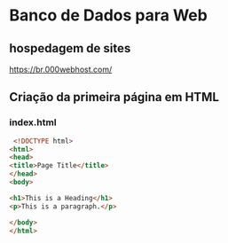 # Banco de Dados para Web

## hospedagem de sites
https://br.000webhost.com/

## Criação da primeira página em HTML

### index.html
``` HTML
 <!DOCTYPE html>
<html>
<head>
<title>Page Title</title>
</head>
<body>

<h1>This is a Heading</h1>
<p>This is a paragraph.</p>

</body>
</html> 
```
